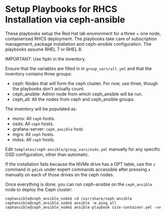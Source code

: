 # Setup Playbooks for RHCS Installation via ceph-ansible

These playbooks setup the Red Hat lab environment for a three + one node,
containerised RHCS deployment. The playbooks take care of subscription
management, package installation and ceph-ansible configuration. The playbooks
assume RHEL 7 or RHEL 8.

IMPORTANT: Use fqdn in the inventory.

Ensure that the variables are filled in in `group_vars/all.yml` and that the
inventory contains three groups:
- ceph: Nodes that will form the ceph cluster. For now, use three, though the
  playbooks don't actually count.
- ceph_ansible: Admin node from which ceph_ansible will be run.
- ceph_all: All the nodes from ceph and ceph_ansible groups.

The inventory will be populated as:

- mons: All `ceph` hosts.
- osds: All `ceph` hosts.
- grafana-server: `ceph_ansible` host.
- mgrs: All `ceph` hosts.
- mdss: All `ceph` hosts.

Edit `templates/ceph-ansible/group_vars/osds.yml` manually for any specific OSD
configuration, other than automatic.

If the installation fails because the NVMe drive has a GPT table, use the `z`
command in `gdisk` under expert commands accessible after pressing `x` manually
on each of those drives on the ceph nodes.

Once everything is done, you can run ceph-ansible on the `ceph_ansible` node to
deploy the Ceph cluster:

```
cephansible@ceph_ansible_node$ cd /usr/share/ceph-ansible
cephansible@ceph_ansible_node$ ansible -m ping all
cephansible@ceph_ansible_node$ ansible-playbook site-container.yml -vv
```

